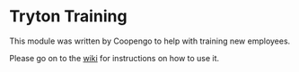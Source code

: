 # Tryton Training

This module was written by Coopengo to help with training new employees.

Please go on to the [wiki](https://github.com/srgdts/tryton-training/wiki)
for instructions on how to use it.
